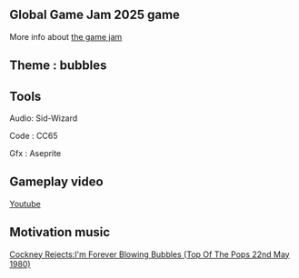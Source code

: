 ## Global Game Jam 2025 game 
More info about [the game jam](https://globalgamejam.org/)
## Theme : bubbles

## Tools 
Audio: Sid-Wizard 

Code : CC65

Gfx : Aseprite

## Gameplay video 
[Youtube](https://youtu.be/xc_JRUgbaEw)

## Motivation music
[Cockney Rejects:I'm Forever Blowing Bubbles (Top Of The Pops 22nd May 1980)](https://youtu.be/PJ0ofmCUQ8g)
